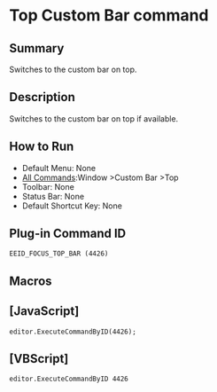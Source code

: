 # Top Custom Bar command

## Summary

Switches to the custom bar on top.

## Description

Switches to the custom bar on top if available.

## How to Run

- Default Menu: None
- [All Commands](../tools/all_commands):Window
\>Custom Bar \>Top
- Toolbar: None
- Status Bar: None
- Default Shortcut Key: None

## Plug-in Command ID

```
EEID_FOCUS_TOP_BAR (4426)```

## Macros

## \[JavaScript\]

```
editor.ExecuteCommandByID(4426);
```

## \[VBScript\]

```
editor.ExecuteCommandByID 4426
```
